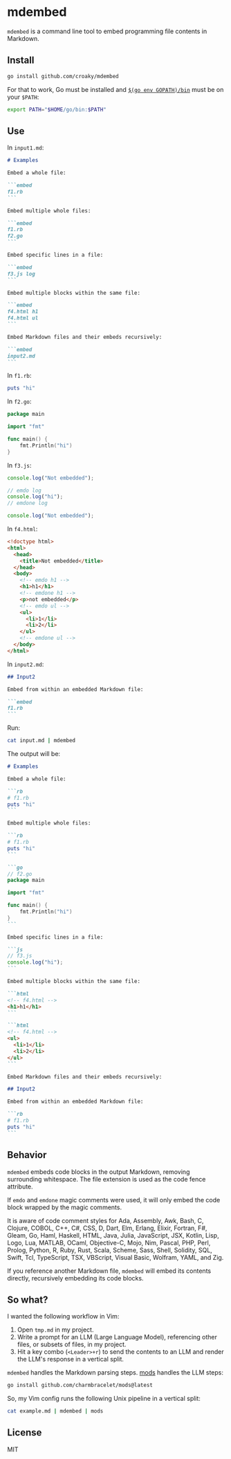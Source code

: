 # mdembed

`mdembed` is a command line tool to embed programming file contents in Markdown.

## Install

```sh
go install github.com/croaky/mdembed
```

For that to work, Go must be installed and
[`$(go env GOPATH)/bin`](https://go.dev/wiki/SettingGOPATH)
must be on your `$PATH`:

```sh
export PATH="$HOME/go/bin:$PATH"
```

## Use

In `input1.md`:

````md
# Examples

Embed a whole file:

```embed
f1.rb
```

Embed multiple whole files:

```embed
f1.rb
f2.go
```

Embed specific lines in a file:

```embed
f3.js log
```

Embed multiple blocks within the same file:

```embed
f4.html h1
f4.html ul
```

Embed Markdown files and their embeds recursively:

```embed
input2.md
```
````

In `f1.rb`:

```rb
puts "hi"
```

In `f2.go`:

```go
package main

import "fmt"

func main() {
    fmt.Println("hi")
}
```

In `f3.js`:

```js
console.log("Not embedded");

// emdo log
console.log("hi");
// emdone log

console.log("Not embedded");
```

In `f4.html`:

```html
<!doctype html>
<html>
  <head>
    <title>Not embedded</title>
  </head>
  <body>
    <!-- emdo h1 -->
    <h1>h1</h1>
    <!-- emdone h1 -->
    <p>not embedded</p>
    <!-- emdo ul -->
    <ul>
      <li>1</li>
      <li>2</li>
    </ul>
    <!-- emdone ul -->
  </body>
</html>
```

In `input2.md`:

````md
## Input2

Embed from within an embedded Markdown file:

```embed
f1.rb
```
````

Run:

```bash
cat input.md | mdembed
```

The output will be:

````md
# Examples

Embed a whole file:

```rb
# f1.rb
puts "hi"
```

Embed multiple whole files:

```rb
# f1.rb
puts "hi"
```

```go
// f2.go
package main

import "fmt"

func main() {
    fmt.Println("hi")
}
```

Embed specific lines in a file:

```js
// f3.js
console.log("hi");
```

Embed multiple blocks within the same file:

```html
<!-- f4.html -->
<h1>h1</h1>
```

```html
<!-- f4.html -->
<ul>
  <li>1</li>
  <li>2</li>
</ul>
```

Embed Markdown files and their embeds recursively:

## Input2

Embed from within an embedded Markdown file:

```rb
# f1.rb
puts "hi"
```
````

## Behavior

`mdembed` embeds code blocks in the output Markdown,
removing surrounding whitespace.
The file extension is used as the code fence attribute.

If `emdo` and `emdone` magic comments were used, it will only embed the code
block wrapped by the magic comments.

It is aware of code comment styles for Ada, Assembly, Awk, Bash, C, Clojure,
COBOL, C++, C#, CSS, D, Dart, Elm, Erlang, Elixir, Fortran, F#, Gleam, Go, Haml,
Haskell, HTML, Java, Julia, JavaScript, JSX, Kotlin, Lisp, Logo, Lua, MATLAB,
OCaml, Objective-C, Mojo, Nim, Pascal, PHP, Perl, Prolog, Python, R, Ruby, Rust,
Scala, Scheme, Sass, Shell, Solidity, SQL, Swift, Tcl, TypeScript, TSX,
VBScript, Visual Basic, Wolfram, YAML, and Zig.

If you reference another Markdown file, `mdembed` will embed its contents
directly, recursively embedding its code blocks.

## So what?

I wanted the following workflow in Vim:

1. Open `tmp.md` in my project.
2. Write a prompt for an LLM (Large Language Model),
   referencing other files, or subsets of files, in my project.
3. Hit a key combo (`<Leader>+r`) to send the contents to an LLM
   and render the LLM's response in a vertical split.

`mdembed` handles the Markdown parsing steps.
[mods](https://github.com/charmbracelet/mods) handles the LLM steps:

```bash
go install github.com/charmbracelet/mods@latest
```

So, my Vim config runs the following Unix pipeline in a vertical split:

```bash
cat example.md | mdembed | mods
```

## License

MIT
